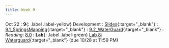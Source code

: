 ```yaml
---
title: Week 9
---
```


Oct 22
: **9**{: .label .label-yellow} Development
: [Slides](https://docs.google.com/presentation/d/1jrHG80f1Ft6idL3OrS7HFSmGFeA01n6qICjLirtirhM/edit?usp=sharing){:target="_blank"} 
: [9.1_SpringsMapping](https://datahub.berkeley.edu/hub/user-redirect/git-pull?repo=https%3A%2F%2Fgithub.com%2Fdata-88e%2Ffa25-student&branch=main&urlpath=lab%2Ftree%2Ffa25-student%2Flec%2Flec09%2Flec9.1-mapping.ipynb){:target="_blank"} 
: [9.2_WaterGuard](https://datahub.berkeley.edu/hub/user-redirect/git-pull?repo=https%3A%2F%2Fgithub.com%2Fdata-88e%2Ffa25-student&branch=main&urlpath=lab%2Ftree%2Ffa25-student%2Flec%2Flec09%2FLec9.2-waterguard.ipynb){:target="_blank"}
: *Reading*: [8.0](https://data88e.org/textbook/content/08-development/index.html)
: **Lab**{: .label .label-green} [Lab 8: Waterguard](https://datahub.berkeley.edu/hub/user-redirect/git-pull?repo=https%3A%2F%2Fgithub.com%2Fdata-88e%2Ffa25-student&branch=main&urlpath=lab%2Ftree%2Ffa25-student%2Flab%2Flab08%2Flab08.ipynb){:target="_blank"} (due 10/28 at 11:59 PM)
